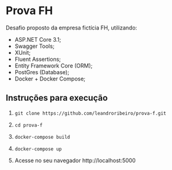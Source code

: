 # Prova FH

Desafio proposto da empresa fictícia FH, utilizando:

 - ASP.NET Core 3.1;
 - Swagger Tools;
 - XUnit;
 - Fluent Assertions; 
 - Entity Framework Core (ORM);
 - PostGres (Database); 
 - Docker + Docker Compose;

## Instruções para execução

1. `git clone https://github.com/leandroribeiro/prova-f.git`

2. `cd prova-f`

3. `docker-compose build`

4. `docker-compose up`

5.  Acesse no seu navegador http://localhost:5000